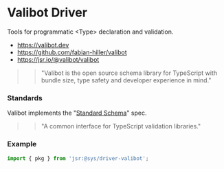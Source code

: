 # Valibot Driver
Tools for programmatic \<Type\> declaration and validation.

- https://valibot.dev
- https://github.com/fabian-hiller/valibot
- https://jsr.io/@valibot/valibot

>> "Valibot is the open source schema library for TypeScript with bundle
>> size, type safety and developer experience in mind."

### Standards

Valibot implements the "[Standard Schema](https://standardschema.dev/)" spec.

>> "A common interface for TypeScript validation libraries."


### Example
```ts
import { pkg } from 'jsr:@sys/driver-valibot';
```

